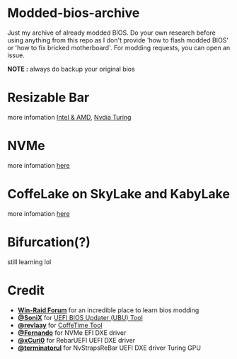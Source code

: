 # Modded-bios-archive
Just my archive of already modded BIOS. Do your own research before using anything from this repo as I don't provide 'how to flash modded BIOS' or 'how to fix bricked motherboard'. For modding requests, you can open an issue.

**NOTE :** always do backup your original bios
# Resizable Bar
more infomation [Intel & AMD](https://github.com/xCuri0/ReBarUEFI), [Nvdia Turing](https://github.com/terminatorul/NvStrapsReBar)
# NVMe
more infomation [here](https://winraid.level1techs.com/t/howto-get-full-nvme-support-for-all-systems-with-an-ami-uefi-bios/30901)
# CoffeLake on SkyLake and KabyLake
more infomation [here](https://winraid.level1techs.com/t/tool-easy-automated-mod-tool-for-coffee-lake-bios/32795)
# Bifurcation(?)
still learning lol
# Credit
- **[Win-Raid Forum](https://winraid.level1techs.com/)** for an incredible place to learn bios modding
- **[@SoniX](https://winraid.level1techs.com/u/sonix/summary)** for [UEFI BIOS Updater (UBU) Tool](https://winraid.level1techs.com/t/tool-guide-news-uefi-bios-updater-ubu/30357)
- **[@revlaay](https://winraid.level1techs.com/u/revlaay/summary)** for [CoffeTime Tool](https://winraid.level1techs.com/t/tool-easy-automated-mod-tool-for-coffee-lake-bios/32795)
- **[@Fernando](https://winraid.level1techs.com/u/fernando/summary)** for NVMe EFI DXE driver
- **[@xCuri0](https://github.com/xCuri0)** for RebarUEFI UEFI DXE driver
- **[@terminatorul](https://github.com/terminatorul)** for NvStrapsReBar UEFI DXE driver Turing GPU

